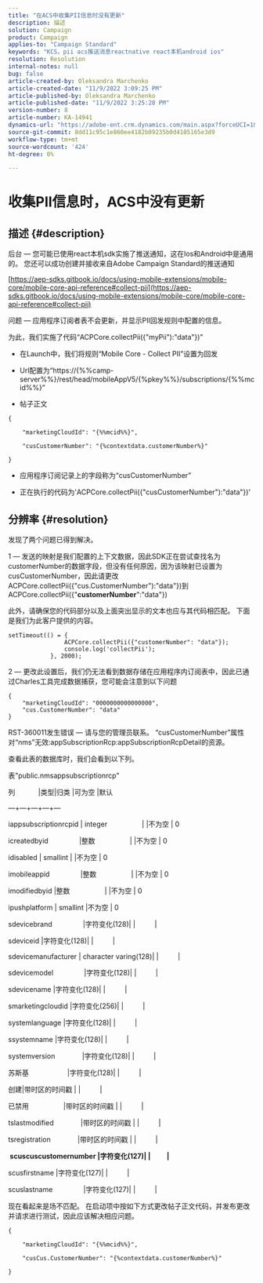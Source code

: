 ```yaml
---
title: "在ACS中收集PII信息时没有更新"
description: 描述
solution: Campaign
product: Campaign
applies-to: "Campaign Standard"
keywords: "KCS，pii acs推送消息reactnative react本机android ios"
resolution: Resolution
internal-notes: null
bug: false
article-created-by: Oleksandra Marchenko
article-created-date: "11/9/2022 3:09:25 PM"
article-published-by: Oleksandra Marchenko
article-published-date: "11/9/2022 3:25:28 PM"
version-number: 8
article-number: KA-14941
dynamics-url: "https://adobe-ent.crm.dynamics.com/main.aspx?forceUCI=1&pagetype=entityrecord&etn=knowledgearticle&id=fcaa807e-4060-ed11-9561-6045bd006b25"
source-git-commit: 8dd11c95c1e860ee4182b09235b0d4105165e3d9
workflow-type: tm+mt
source-wordcount: '424'
ht-degree: 0%

---
```


# 收集PII信息时，ACS中没有更新

## 描述 {#description}


后台 — 您可能已使用react本机sdk实施了推送通知，这在Ios和Android中是通用的。 您还可以成功创建并接收来自Adobe Campaign Standard的推送通知

[https://aep-sdks.gitbook.io/docs/using-mobile-extensions/mobile-core/mobile-core-api-reference#collect-pii](https://aep-sdks.gitbook.io/docs/using-mobile-extensions/mobile-core/mobile-core-api-reference#collect-pii)



问题 — 应用程序订阅者表不会更新，并显示PII回发规则中配置的信息。

为此，我们实施了代码“ACPCore.collectPii({&quot;myPii&quot;):&quot;data&quot;})&quot;

- 在Launch中，我们将规则“Mobile Core - Collect PII”设置为回发

- Url配置为“https://{%%camp-server%%}/rest/head/mobileAppV5/{%pkey%%}/subscriptions/{%%mcid%%}”

- 帖子正文


```
{

    "marketingCloudId": "{%%mcid%%}",

    "cusCustomerNumber": "{%contextdata.customerNumber%}"

}
```


- 应用程序订阅记录上的字段称为“cusCustomerNumber”

- 正在执行的代码为&#39;ACPCore.collectPii({&quot;cusCustomerNumber&quot;):&quot;data&quot;})&#39;


## 分辨率 {#resolution}


发现了两个问题已得到解决。



1 — 发送的映射是我们配置的上下文数据，因此SDK正在尝试查找名为customerNumber的数据字段，但没有任何原因，因为该映射已设置为cusCustomerNumber，因此请更改ACPCore.collectPii({&quot;cus.CustomerNumber&quot;):&quot;data&quot;})到ACPCore.collectPii({&quot;<b>customerNumber</b>&quot;:&quot;data&quot;})

此外，请确保您的代码部分以及上面突出显示的文本也应与其代码相匹配。 下面是我们为此客户提供的内容。


```
setTimeout(() = {
                ACPCore.collectPii({"customerNumber": "data"});
                console.log('collectPii');
            }, 2000);
```


2 — 更改此设置后，我们仍无法看到数据存储在应用程序内订阅表中，因此已通过Charles工具完成数据捕获，您可能会注意到以下问题


```
{
    "marketingCloudId": "0000000000000000",
    "cus.CustomerNumber": "data"
}
```


RST-360011发生错误 — 请与您的管理员联系。
“cusCustomerNumber”属性对“nms”无效:appSubscriptionRcp:appSubscriptionRcpDetail的资源。

查看此表的数据库时，我们会看到以下列。



表&quot;public.nmsappsubscriptionrcp&quot;

列            |类型|归类 |可为空 |默认

—+—+—+—+—

iappsubscriptionrcpid | integer                  | |不为空 | 0

icreatedbyid                |整数                  | |不为空 | 0

idisabled | smallint | |不为空 | 0

imobileappid                |整数                  | |不为空 | 0

imodifiedbyid |整数                  | |不为空 | 0

ipushplatform | smallint |不为空 | 0

sdevicebrand                |字符变化(128)| |          |

sdeviceid |字符变化(128)| |          |

sdevicemanufacturer | character varing(128)| |          |

sdevicemodel                |字符变化(128)| |          |

sdevicename |字符变化(128)| |          |

smarketingcloudid |字符变化(256)| |          |

systemlanguage |字符变化(128)| |          |

ssystemname |字符变化(128)| |          |

systemversion              |字符变化(128)| |          |

苏斯基                    |字符变化(128)| |          |

创建|带时区的时间戳 | |          |

已禁用                  |带时区的时间戳 | |          |

tslastmodified              |带时区的时间戳 | |          |

tsregistration              |带时区的时间戳 | |          |

<b> scuscuscustomernumber |字符变化(127)| |          | </b>

scusfirstname |字符变化(127)| |          |

scuslastname                |字符变化(127)| |          |



现在看起来是场不匹配。 在启动项中按如下方式更改帖子正文代码，并发布更改并请求进行测试，因此应该解决相应问题。


```
{

    "marketingCloudId": "{%%mcid%%}",

    "cusCus.CustomerNumber": "{%contextdata.customerNumber%}"

}
```

